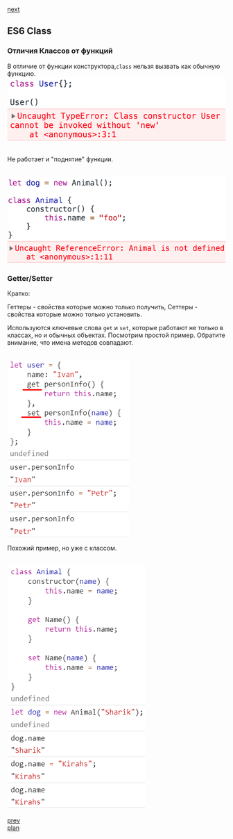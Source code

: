 <a href="03.md">next</a>

<h2>ES6 Class</h2>

<h3>Отличия Классов от функций</h3>

<div>
В отличие от функции конструктора,<code>class</code> нельзя вызвать как обычную функцию.

<br/>
<img src="./media/02-1.png">

<br/>
<br/>

Не работает и "поднятие" функции.

<br/>
<img src="./media/02-2.png">
</div>

<h3>Getter/Setter</h3>
<div>
Кратко: 

Геттеры - свойства которые можно только получить, 
Сеттеры - свойства которые можно только установить.

Используются ключевые слова <code>get</code> и <code>set</code>, которые работают не только в классах, но
и обычных объектах. Посмотрим простой пример. Обратите внимание, что имена методов совпадают.

<br/>
<img src="./media/02-3.png">

<br/>

Похожий пример, но уже с классом.

<br/>
<img src="./media/02-4.png">
</div>

<br/>
<a href="01.md">prev</a>
<br/>
<a href="00.md">plan</a>
